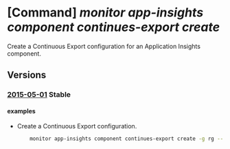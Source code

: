 # [Command] _monitor app-insights component continues-export create_

Create a Continuous Export     configuration for an Application Insights component.

## Versions

### [2015-05-01](/Resources/mgmt-plane/L3N1YnNjcmlwdGlvbnMve30vcmVzb3VyY2Vncm91cHMve30vcHJvdmlkZXJzL21pY3Jvc29mdC5pbnNpZ2h0cy9jb21wb25lbnRzL3t9L2V4cG9ydGNvbmZpZ3VyYXRpb24ve30=/2015-05-01.xml) **Stable**

<!-- mgmt-plane /subscriptions/{}/resourcegroups/{}/providers/microsoft.insights/components/{}/exportconfiguration/{} 2015-05-01 -->

#### examples

- Create a Continuous Export configuration.
    ```bash
        monitor app-insights component continues-export create -g rg --app 578f0e27-12e9-4631-bc02-50b965da2633 --record-types Requests Event Exceptions Metrics PageViews --dest-account account --dest-container container --dest-sub-id sub-id --dest-sas se=2020-10-27&sp=w&sv=2018-11-09&sr=c
    ```
